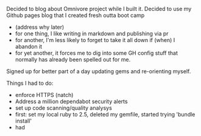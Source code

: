 Decided to blog about Omnivore project while I built it. 
Decided to use my Github pages blog that I created fresh outta boot camp  

  - (address why later)
  - for one thing, I like writing in markdown and publishing via pr
  - for another, I'm less likely to forget to take it all down if (when) I abandon it
  - for yet another, it forces me to dig into some GH config stuff that normally has already been spelled out for me. 

Signed up for better part of a day updating gems and re-orienting myself. 

Things I had to do:  

  - enforce HTTPS (natch)
  - Address a million dependabot security alerts
  - set up code scanning/quality analysys
  - first: set my local ruby to 2.5, deleted my gemfile, started trying 'bundle install'
   - had 
